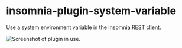 # insomnia-plugin-system-variable
Use a system environment variable in the Insomnia REST client.

![](https://user-images.githubusercontent.com/790090/36016246-ee8705c6-0d26-11e8-8bb9-7ec4100ddd50.png "Screenshot of plugin in use.")
